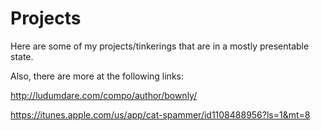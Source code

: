# Projects

Here are some of my projects/tinkerings that are in a mostly presentable state.

Also, there are more at the following links:

http://ludumdare.com/compo/author/bownly/    

https://itunes.apple.com/us/app/cat-spammer/id1108488956?ls=1&mt=8
